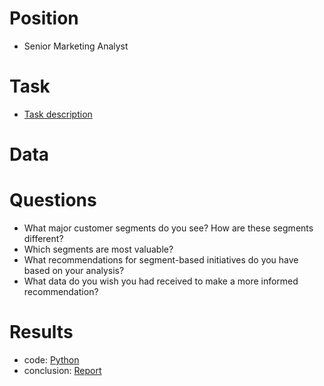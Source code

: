 # Position
- Senior Marketing Analyst

# Task
- [Task description]()
# Data


# Questions

- What major customer segments do you see? How are these segments different?
- Which segments are most valuable?
- What recommendations for segment-based initiatives do you have based on your analysis?
- What data do you wish you had received to make a more informed recommendation?

# Results

- code: [Python]()
- conclusion: [Report]()
